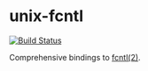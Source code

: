 # unix-fcntl

[![Build Status](https://travis-ci.org/maoe/unix-fcntl.svg?branch=master)](https://travis-ci.org/maoe/unix-fcntl)

Comprehensive bindings to [fcntl(2)](http://man7.org/linux/man-pages/man2/fcntl.2.html).
